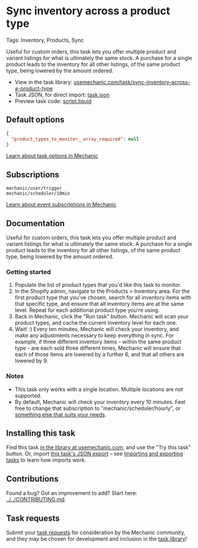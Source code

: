 # Sync inventory across a product type

Tags: Inventory, Products, Sync

Useful for custom orders, this task lets you offer multiple product and variant listings for what is ultimately the same stock. A purchase for a single product leads to the inventory for all other listings, of the same product type, being lowered by the amount ordered.

* View in the task library: [usemechanic.com/task/sync-inventory-across-a-product-type](https://usemechanic.com/task/sync-inventory-across-a-product-type)
* Task JSON, for direct import: [task.json](../../tasks/sync-inventory-across-a-product-type.json)
* Preview task code: [script.liquid](./script.liquid)

## Default options

```json
{
  "product_types_to_monitor__array_required": null
}
```

[Learn about task options in Mechanic](https://docs.usemechanic.com/article/471-task-options)

## Subscriptions

```liquid
mechanic/user/trigger
mechanic/scheduler/10min
```

[Learn about event subscriptions in Mechanic](https://docs.usemechanic.com/article/408-subscriptions)

## Documentation

Useful for custom orders, this task lets you offer multiple product and variant listings for what is ultimately the same stock. A purchase for a single product leads to the inventory for all other listings, of the same product type, being lowered by the amount ordered.

### Getting started

1. Populate the list of product types that you'd like this task to monitor.
2. In the Shopify admin, navigate to the Products > Inventory area. For the first product type that you've chosen, search for all inventory items with that specific type, and ensure that all inventory items are at the same level. Repeat for each additional product type you're using.
3. Back in Mechanic, click the "Run task" button. Mechanic will scan your product types, and cache the current inventory level for each one.
4. Wait! :) Every ten minutes, Mechanic will check your inventory, and make any adjustments necessary to keep everything in sync. For example, if three different inventory items - within the same product type - are each sold three different times, Mechanic will ensure that each of those items are lowered by a further 6, and that all others are lowered by 9.

### Notes

* This task only works with a single location. Multiple locations are not supported.
* By default, Mechanic will check your inventory every 10 minutes. Feel free to change that subscription to "mechanic/scheduler/hourly", or [something else that suits your needs](https://help.usemechanic.com/events/all-event-topics#mechanic).

## Installing this task

Find this task [in the library at usemechanic.com](https://usemechanic.com/task/sync-inventory-across-a-product-type), and use the "Try this task" button. Or, import [this task's JSON export](../../tasks/sync-inventory-across-a-product-type.json) – see [Importing and exporting tasks](https://docs.usemechanic.com/article/505-importing-and-exporting-tasks) to learn how imports work.

## Contributions

Found a bug? Got an improvement to add? Start here: [../../CONTRIBUTING.md](../../CONTRIBUTING.md).

## Task requests

Submit your [task requests](https://mechanic.canny.io/task-requests) for consideration by the Mechanic community, and they may be chosen for development and inclusion in the [task library](https://tasks.mechanic.dev/)!
